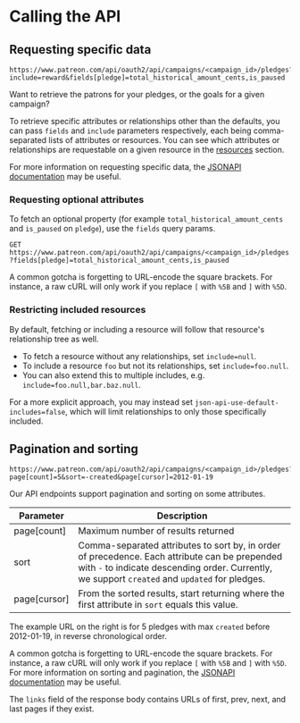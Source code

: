 # Calling the API

## Requesting specific data

```shell
https://www.patreon.com/api/oauth2/api/campaigns/<campaign_id>/pledges?include=reward&fields[pledge]=total_historical_amount_cents,is_paused
```

Want to retrieve the patrons for your pledges, or the goals for a given campaign?

To retrieve specific attributes or relationships other than the defaults, you can pass `fields` and `include` parameters respectively, each being comma-separated lists of attributes or resources.
You can see which attributes or relationships are requestable on a given resource in the [resources](#resources) section.

<aside class="notice">
For more information on requesting specific data, the <a href="http://jsonapi.org/format/#fetching-includes">JSONAPI documentation</a> may be useful.
</aside>

### Requesting optional attributes

To fetch an optional property (for example `total_historical_amount_cents` and `is_paused` on `pledge`), use the `fields` query params.

`GET https://www.patreon.com/api/oauth2/api/campaigns/<campaign_id>/pledges?fields[pledge]=total_historical_amount_cents,is_paused`

<aside class="warning">
A common gotcha is forgetting to URL-encode the square brackets.
For instance, a raw cURL will only work if you replace <code>[</code> with <code>%5B</code> and <code>]</code> with <code>%5D</code>.
</aside>

### Restricting included resources

By default, fetching or including a resource will follow that resource's relationship tree as well.

- To fetch a resource without any relationships, set `include=null`.
- To include a resource `foo` but not its relationships, set `include=foo.null`.
- You can also extend this to multiple includes, e.g. `include=foo.null,bar.baz.null`.

For a more explicit approach, you may instead set `json-api-use-default-includes=false`,
which will limit relationships to only those specifically included.

## Pagination and sorting

```shell
https://www.patreon.com/api/oauth2/api/campaigns/<campaign_id>/pledges?page[count]=5&sort=-created&page[cursor]=2012-01-19
```

Our API endpoints support pagination and sorting on some attributes.

Parameter | Description
--------- | -----------
page[count] | Maximum number of results returned
sort | Comma-separated attributes to sort by, in order of precedence. Each attribute can be prepended with `-` to indicate descending order. Currently, we support `created` and `updated` for pledges.
page[cursor] | From the sorted results, start returning where the first attribute in `sort` equals this value.

The example URL on the right is for 5 pledges with max `created` before 2012-01-19, in reverse chronological order.

<aside class="warning">
A common gotcha is forgetting to URL-encode the square brackets.
For instance, a raw cURL will only work if you replace <code>[</code> with <code>%5B</code> and <code>]</code> with <code>%5D</code>.
</aside>

<aside class="notice">
For more information on sorting and pagination, the <a href="http://jsonapi.org/format/#fetching-sorting">JSONAPI documentation</a> may be useful.
</aside>

The `links` field of the response body contains URLs of first, prev, next, and last pages if they exist.
